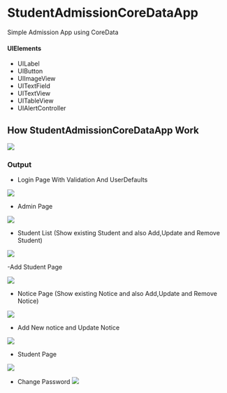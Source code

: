 # StudentAdmissionCoreDataApp
 Simple Admission App using CoreData



#### UIElements
 
 - UILabel
 - UIButton
 - UIImageView
 - UITextField
 - UITextView
 - UITableView
 - UIAlertController
 
 ## How StudentAdmissionCoreDataApp Work


 ![](Output/coredata.gif)
 
 ### Output
  - Login Page With Validation And UserDefaults

![](Output/1.png)

  - Admin Page

![](Output/2.png)

 - Student List (Show existing Student and also Add,Update and Remove Student)
 
![](Output/3.png)

 -Add Student Page
 
![](Output/4.png)

 - Notice Page (Show existing Notice and also Add,Update and Remove Notice)

![](FileManager/Output/5.png)

 - Add New notice and Update Notice

![](Output/6.png)

- Student Page

![](Output/7.png)

- Change Password
![](FileManager/Output/7.png)




 
